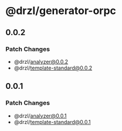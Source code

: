 # @drzl/generator-orpc

## 0.0.2

### Patch Changes

- @drzl/analyzer@0.0.2
- @drzl/template-standard@0.0.2

## 0.0.1

### Patch Changes

- @drzl/analyzer@0.0.1
- @drzl/template-standard@0.0.1
